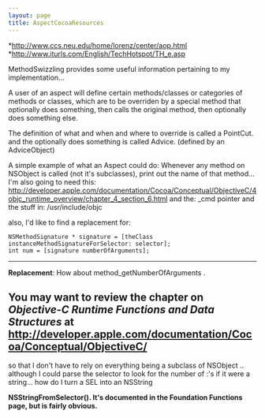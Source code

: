 ```yaml
---
layout: page
title: AspectCocoaResources
---
```




*http://www.ccs.neu.edu/home/lorenz/center/aop.html
*http://www.iturls.com/English/TechHotspot/TH_e.asp

MethodSwizzling provides some useful information pertaining to my implementation...

A user of an aspect will define certain methods/classes or categories of methods or classes, which are to be overriden by a special method that optionally does something, then calls the original method, then optionally does something else.

The definition of what and when and where to override is called a PointCut.
and the optionally does something is called Advice. (defined by an AdviceObject)

A simple example of what an Aspect could do:
Whenever any method on NSObject is called (not it's subclasses), print out the name of that method...
I'm also going to need this:
http://developer.apple.com/documentation/Cocoa/Conceptual/ObjectiveC/4objc_runtime_overview/chapter_4_section_6.html
and the: _cmd pointer and the stuff in: /usr/include/objc

also, I'd like to find a replacement for:
    
    NSMethodSignature * signature = [theClass instanceMethodSignatureForSelector: selector];
    int num = [signature numberOfArguments];


----
**Replacement**: How about      method_getNumberOfArguments .

You may want to review the chapter on *Objective-C Runtime Functions and Data Structures* at http://developer.apple.com/documentation/Cocoa/Conceptual/ObjectiveC/
----

so that I don't have to rely on everything being a subclass of NSObject .. although I could parse the selector to look for the number of :'s if it were a string...
how do I turn a SEL into an NSString

**NSStringFromSelector(). It's documented in the Foundation Functions page, but is fairly obvious.**

